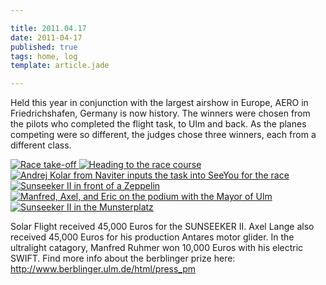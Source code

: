 ```yaml
---

title: 2011.04.17
date: 2011-04-17
published: true
tags: home, log
template: article.jade

---
```


Held this year in conjunction with the largest airshow in Europe, AERO in Friedrichshafen, Germany is now history.   The winners were chosen from the pilots who completed the flight task, to Ulm and back.  As the planes competing were so different, the judges chose three winners, each from a different class.

<div class="photoset">

<a href="/articles/2011-04-17/take_off.jpg" rel="gal-2011-04-17" title="Race take-off">
  <img src="/articles/2011-04-17/thumbs/take_off.jpg" alt= "Race take-off" \>
</a>




<a href="/articles/2011-04-17/Sunseeker_and_Antares.jpg" rel="gal-2011-04-17" title="Heading to the race course">
  <img src="/articles/2011-04-17/thumbs/Sunseeker_and_Antares.jpg" alt= "Heading to the race course" \>
</a>





<a href="/articles/2011-04-17/Adrej_Kolar.jpg" rel="gal-2011-04-17" title="Andrej Kolar from Naviter inputs the task into SeeYou for the race">
  <img src="/articles/2011-04-17/thumbs/Adrej_Kolar.jpg" alt= "Andrej Kolar from Naviter inputs the task into SeeYou for the race" \>
</a>



<a href="/articles/2011-04-17/with_Zep.jpg" rel="gal-2011-04-17" title="Sunseeker II in front of a Zeppelin">
  <img src="/articles/2011-04-17/thumbs/with_Zep.jpg" alt= "Sunseeker II in front of a Zeppelin" \>
</a>



<a href="/articles/2011-04-17/awards.jpg" rel="gal-2011-04-17" title="Manfred, Axel, and Eric on the podium with the Mayor of Ulm">
  <img src="/articles/2011-04-17/thumbs/awards.jpg" alt= "Manfred, Axel, and Eric on the podium with the Mayor of Ulm" \>
</a>




<a href="/articles/2011-04-17/Sunseeker_in_Munsterplatz.jpg" rel="gal-2011-04-17" title="Sunseeker II in the Munsterplatz">
  <img src="/articles/2011-04-17/thumbs/Sunseeker_in_Munsterplatz.jpg" alt= "Sunseeker II in the Munsterplatz" \>
</a>


</div>

Solar Flight received 45,000 Euros for the SUNSEEKER II. Axel Lange also received 45,000 Euros for his production Antares motor glider. In the ultralight catagory, Manfred Ruhmer won 10,000 Euros with his electric SWIFT. Find more info about the berblinger prize here:     http://www.berblinger.ulm.de/html/press_pm


